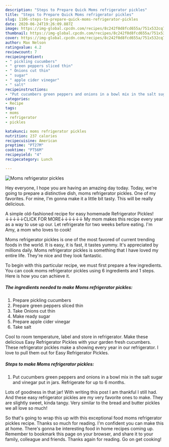 ```yaml
---
description: "Steps to Prepare Quick Moms refrigerator pickles"
title: "Steps to Prepare Quick Moms refrigerator pickles"
slug: 1106-steps-to-prepare-quick-moms-refrigerator-pickles
date: 2020-06-24T19:26:09.887Z
image: https://img-global.cpcdn.com/recipes/8c242f0d8fcd655a/751x532cq70/moms-refrigerator-pickles-recipe-main-photo.jpg
thumbnail: https://img-global.cpcdn.com/recipes/8c242f0d8fcd655a/751x532cq70/moms-refrigerator-pickles-recipe-main-photo.jpg
cover: https://img-global.cpcdn.com/recipes/8c242f0d8fcd655a/751x532cq70/moms-refrigerator-pickles-recipe-main-photo.jpg
author: Max Nelson
ratingvalue: 4.2
reviewcount: 7
recipeingredient:
- " pickling cucumbers"
- " green peppers sliced thin"
- " Onions cut thin"
- " sugar"
- " apple cider vinegar"
- " salt"
recipeinstructions:
- "Put cucumbers green peppers and onions in a bowl mix in the salt sugar and vinegar put in jars. Refrigerate for up to 6 months."
categories:
- Recipe
tags:
- moms
- refrigerator
- pickles

katakunci: moms refrigerator pickles 
nutrition: 237 calories
recipecuisine: American
preptime: "PT27M"
cooktime: "PT56M"
recipeyield: "4"
recipecategory: Lunch

---
```



![Moms refrigerator pickles](https://img-global.cpcdn.com/recipes/8c242f0d8fcd655a/751x532cq70/moms-refrigerator-pickles-recipe-main-photo.jpg)

Hey everyone, I hope you are having an amazing day today. Today, we're going to prepare a distinctive dish, moms refrigerator pickles. One of my favorites. For mine, I'm gonna make it a little bit tasty. This will be really delicious.

A simple old-fashioned recipe for easy homemade Refrigerator Pickles! ↓↓↓↓↓CLICK FOR MORE↓↓↓↓↓↓ My mom makes this recipe every year as a way to use up our. Let refrigerate for two weeks before eating. I&#39;m Amy, a mom who loves to cook!

Moms refrigerator pickles is one of the most favored of current trending foods in the world. It is easy, it is fast, it tastes yummy. It's appreciated by millions daily. Moms refrigerator pickles is something that I have loved my entire life. They're nice and they look fantastic.


To begin with this particular recipe, we must first prepare a few ingredients. You can cook moms refrigerator pickles using 6 ingredients and 1 steps. Here is how you can achieve it.

<!--inarticleads1-->

##### The ingredients needed to make Moms refrigerator pickles:

1. Prepare  pickling cucumbers
1. Prepare  green peppers sliced thin
1. Take  Onions cut thin
1. Make ready  sugar
1. Prepare  apple cider vinegar
1. Take  salt


Cool to room temperature, label and store in refrigerator. Make these delicious Easy Refrigerator Pickles with your garden fresh cucumbers. These refrigerator pickles make a showing every year in our refrigerator. I love to pull them out for Easy Refrigerator Pickles. 

<!--inarticleads2-->

##### Steps to make Moms refrigerator pickles:

1. Put cucumbers green peppers and onions in a bowl mix in the salt sugar and vinegar put in jars. Refrigerate for up to 6 months.


Lots of goodness in that jar! With writing this post I am thankful I still had. And these easy refrigerator pickles are my very favorite ones to make. They are slightly sweet, kinda tangy. Very similar to the bread and butter pickles we all love so much! 

So that's going to wrap this up with this exceptional food moms refrigerator pickles recipe. Thanks so much for reading. I'm confident you can make this at home. There's gonna be interesting food in home recipes coming up. Remember to bookmark this page on your browser, and share it to your family, colleague and friends. Thanks again for reading. Go on get cooking!
